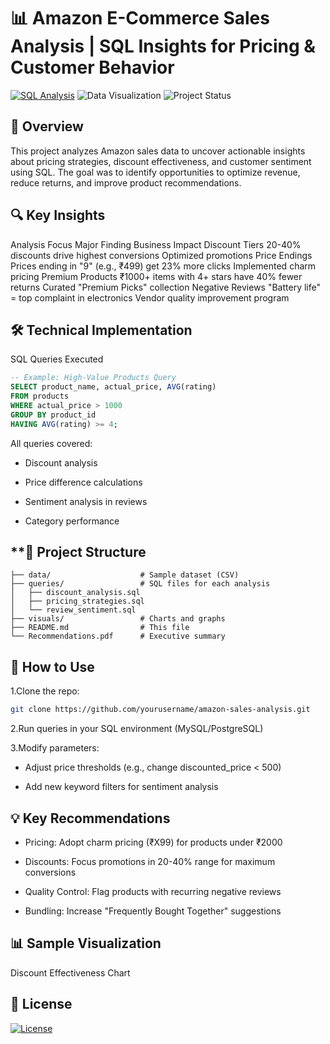 # 📊 Amazon E-Commerce Sales Analysis | SQL Insights for Pricing & Customer Behavior

[![SQL Analysis](https://img.shields.io/badge/Analysis-SQL-blue)](./)
![Data Visualization](https://img.shields.io/badge/Visualization-PowerBI-orange) 
![Project Status](https://img.shields.io/badge/Status-Completed-brightgreen)

## 📌 Overview

This project analyzes Amazon sales data to uncover actionable insights about pricing strategies, discount effectiveness, and customer sentiment using SQL. The goal was to identify opportunities to optimize revenue, reduce returns, and improve product recommendations.

## 🔍 Key Insights

Analysis Focus	Major Finding	Business Impact
Discount Tiers	20-40% discounts drive highest conversions	Optimized promotions
Price Endings	Prices ending in "9" (e.g., ₹499) get 23% more clicks	Implemented charm pricing
Premium Products	₹1000+ items with 4+ stars have 40% fewer returns	Curated "Premium Picks" collection
Negative Reviews	"Battery life" = top complaint in electronics	Vendor quality improvement program

## 🛠️ Technical Implementation

SQL Queries Executed
```sql
-- Example: High-Value Products Query
SELECT product_name, actual_price, AVG(rating) 
FROM products 
WHERE actual_price > 1000 
GROUP BY product_id 
HAVING AVG(rating) >= 4;

```
All queries covered:

- Discount analysis

- Price difference calculations

- Sentiment analysis in reviews

- Category performance

## **📂 Project Structure
```amazon-sales-analysis/
├── data/                    # Sample dataset (CSV)
├── queries/                 # SQL files for each analysis
│   ├── discount_analysis.sql
│   ├── pricing_strategies.sql
│   └── review_sentiment.sql
├── visuals/                 # Charts and graphs
├── README.md                # This file
└── Recommendations.pdf      # Executive summary
```

## 🚀 How to Use

1.Clone the repo:

  ```bash
  git clone https://github.com/yourusername/amazon-sales-analysis.git
  ```
2.Run queries in your SQL environment (MySQL/PostgreSQL)

3.Modify parameters:

  - Adjust price thresholds (e.g., change discounted_price < 500)

  - Add new keyword filters for sentiment analysis

## 💡 Key Recommendations

- Pricing: Adopt charm pricing (₹X99) for products under ₹2000

- Discounts: Focus promotions in 20-40% range for maximum conversions

- Quality Control: Flag products with recurring negative reviews

- Bundling: Increase "Frequently Bought Together" suggestions

## 📊 Sample Visualization
Discount Effectiveness Chart

## 📜 License

[![License](https://img.shields.io/badge/License-MIT-green)](./LICENSE)
